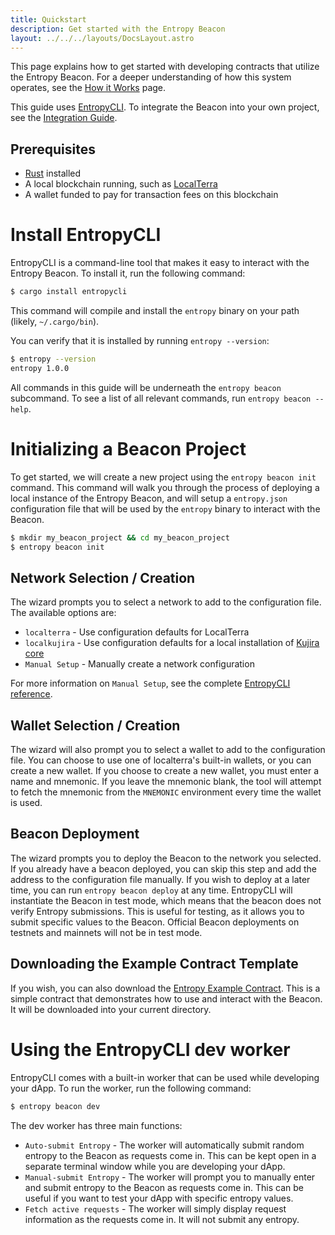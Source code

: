 ```yaml
---
title: Quickstart
description: Get started with the Entropy Beacon
layout: ../../../layouts/DocsLayout.astro
---
```


This page explains how to get started with developing contracts that utilize the Entropy Beacon. For a deeper understanding of how this system operates, see the [How it Works](/beacon/docs/how-it-works) page.

This guide uses [EntropyCLI](https://github.com/EntropicLabs/entropycli). To integrate the Beacon into your own project, see the [Integration Guide](/beacon/docs/integration).
## Prerequisites
* [Rust](https://www.rust-lang.org/tools/install) installed
* A local blockchain running, such as [LocalTerra](https://github.com/terra-money/LocalTerra)
* A wallet funded to pay for transaction fees on this blockchain

# Install EntropyCLI
EntropyCLI is a command-line tool that makes it easy to interact with the Entropy Beacon. To install it, run the following command:

```bash
$ cargo install entropycli
```

This command will compile and install the `entropy` binary on your path (likely, `~/.cargo/bin`).

You can verify that it is installed by running `entropy --version`:
    
```bash
$ entropy --version
entropy 1.0.0
```

All commands in this guide will be underneath the `entropy beacon` subcommand. To see a list of all relevant commands, run `entropy beacon --help`.

# Initializing a Beacon Project
To get started, we will create a new project using the `entropy beacon init` command. This command will walk you through the process of deploying a local instance of the Entropy Beacon, and will setup a `entropy.json` configuration file that will be used by the `entropy` binary to interact with the Beacon.

```bash
$ mkdir my_beacon_project && cd my_beacon_project
$ entropy beacon init
```

## Network Selection / Creation
The wizard prompts you to select a network to add to the configuration file. The available options are:
* `localterra` - Use configuration defaults for LocalTerra
* `localkujira` - Use configuration defaults for a local installation of [Kujira core](https://github.com/Team-Kujira/core)
* `Manual Setup` - Manually create a network configuration

For more information on `Manual Setup`, see the complete [EntropyCLI reference](/beacon/docs/entropycli).

## Wallet Selection / Creation
The wizard will also prompt you to select a wallet to add to the configuration file. You can choose to use one of localterra's built-in wallets, or you can create a new wallet. If you choose to create a new wallet, you must enter a name and mnemonic. If you leave the mnemonic blank, the tool will attempt to fetch the mnemonic from the `MNEMONIC` environment every time the wallet is used.

## Beacon Deployment
The wizard prompts you to deploy the Beacon to the network you selected. If you already have a beacon deployed, you can skip this step and add the address to the configuration file manually. If you wish to deploy at a later time, you can run `entropy beacon deploy` at any time. EntropyCLI will instantiate the Beacon in test mode, which means that the beacon does not verify Entropy submissions. This is useful for testing, as it allows you to submit specific values to the Beacon. Official Beacon deployments on testnets and mainnets will not be in test mode.

## Downloading the Example Contract Template
If you wish, you can also download the [Entropy Example Contract](https://github.com/EntropicLabs/entropy_example_contract). This is a simple contract that demonstrates how to use and interact with the Beacon. It will be downloaded into your current directory.

# Using the EntropyCLI dev worker
EntropyCLI comes with a built-in worker that can be used while developing your dApp. To run the worker, run the following command:
```bash
$ entropy beacon dev
```
The dev worker has three main functions:
* `Auto-submit Entropy` - The worker will automatically submit random entropy to the Beacon as requests come in. This can be kept open in a separate terminal window while you are developing your dApp.
* `Manual-submit Entropy` - The worker will prompt you to manually enter and submit entropy to the Beacon as requests come in. This can be useful if you want to test your dApp with specific entropy values.
* `Fetch active requests` - The worker will simply display request information as the requests come in. It will not submit any entropy.
